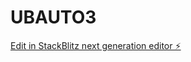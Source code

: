 # UBAUTO3

[Edit in StackBlitz next generation editor ⚡️](https://stackblitz.com/~/github.com/edgarrivero33/UBAUTO3)